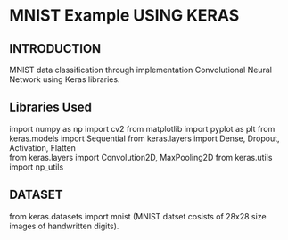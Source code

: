 # MNIST Example USING KERAS

## INTRODUCTION
MNIST data classification through implementation Convolutional Neural Network using Keras libraries.

## Libraries Used

import numpy as np
import cv2
from matplotlib import pyplot as plt 
from keras.models import Sequential 
from keras.layers import Dense, Dropout, Activation, Flatten  
from keras.layers import Convolution2D, MaxPooling2D
from keras.utils import np_utils

## DATASET
from keras.datasets import mnist (MNIST datset cosists of 28x28 size images of handwritten digits).
